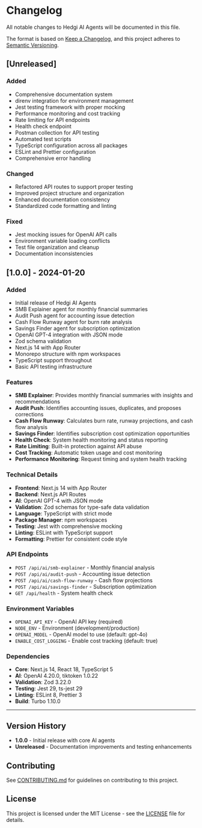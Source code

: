 # Changelog

All notable changes to Hedgi AI Agents will be documented in this file.

The format is based on [Keep a Changelog](https://keepachangelog.com/en/1.0.0/),
and this project adheres to [Semantic Versioning](https://semver.org/spec/v2.0.0.html).

## [Unreleased]

### Added

- Comprehensive documentation system
- direnv integration for environment management
- Jest testing framework with proper mocking
- Performance monitoring and cost tracking
- Rate limiting for API endpoints
- Health check endpoint
- Postman collection for API testing
- Automated test scripts
- TypeScript configuration across all packages
- ESLint and Prettier configuration
- Comprehensive error handling

### Changed

- Refactored API routes to support proper testing
- Improved project structure and organization
- Enhanced documentation consistency
- Standardized code formatting and linting

### Fixed

- Jest mocking issues for OpenAI API calls
- Environment variable loading conflicts
- Test file organization and cleanup
- Documentation inconsistencies

## [1.0.0] - 2024-01-20

### Added

- Initial release of Hedgi AI Agents
- SMB Explainer agent for monthly financial summaries
- Audit Push agent for accounting issue detection
- Cash Flow Runway agent for burn rate analysis
- Savings Finder agent for subscription optimization
- OpenAI GPT-4 integration with JSON mode
- Zod schema validation
- Next.js 14 with App Router
- Monorepo structure with npm workspaces
- TypeScript support throughout
- Basic API testing infrastructure

### Features

- **SMB Explainer**: Provides monthly financial summaries with insights and recommendations
- **Audit Push**: Identifies accounting issues, duplicates, and proposes corrections
- **Cash Flow Runway**: Calculates burn rate, runway projections, and cash flow analysis
- **Savings Finder**: Identifies subscription cost optimization opportunities
- **Health Check**: System health monitoring and status reporting
- **Rate Limiting**: Built-in protection against API abuse
- **Cost Tracking**: Automatic token usage and cost monitoring
- **Performance Monitoring**: Request timing and system health tracking

### Technical Details

- **Frontend**: Next.js 14 with App Router
- **Backend**: Next.js API Routes
- **AI**: OpenAI GPT-4 with JSON mode
- **Validation**: Zod schemas for type-safe data validation
- **Language**: TypeScript with strict mode
- **Package Manager**: npm workspaces
- **Testing**: Jest with comprehensive mocking
- **Linting**: ESLint with TypeScript support
- **Formatting**: Prettier for consistent code style

### API Endpoints

- `POST /api/ai/smb-explainer` - Monthly financial analysis
- `POST /api/ai/audit-push` - Accounting issue detection
- `POST /api/ai/cash-flow-runway` - Cash flow projections
- `POST /api/ai/savings-finder` - Subscription optimization
- `GET /api/health` - System health check

### Environment Variables

- `OPENAI_API_KEY` - OpenAI API key (required)
- `NODE_ENV` - Environment (development/production)
- `OPENAI_MODEL` - OpenAI model to use (default: gpt-4o)
- `ENABLE_COST_LOGGING` - Enable cost tracking (default: true)

### Dependencies

- **Core**: Next.js 14, React 18, TypeScript 5
- **AI**: OpenAI 4.20.0, tiktoken 1.0.22
- **Validation**: Zod 3.22.0
- **Testing**: Jest 29, ts-jest 29
- **Linting**: ESLint 8, Prettier 3
- **Build**: Turbo 1.10.0

---

## Version History

- **1.0.0** - Initial release with core AI agents
- **Unreleased** - Documentation improvements and testing enhancements

## Contributing

See [CONTRIBUTING.md](./CONTRIBUTING.md) for guidelines on contributing to this project.

## License

This project is licensed under the MIT License - see the [LICENSE](./LICENSE) file for details.
